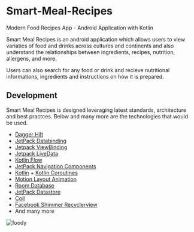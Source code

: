 
# Smart-Meal-Recipes
Modern Food Recipes App - Android Application with Kotlin


Smart Meal Recipes is an android application which allows users to view variaties of food and drinks across cultures and continents and also understand the relationships between ingredients, recipes, nutrition, allergens, and more. 

Users can also search for any food or drink and recieve nutritional informations, ingredients and  instructions on how it is prepared.



## Development

Smart Meal Recipes is designed leveraging latest standards, architecture and best practces. Below and many more are the technologies that would be used. 

- [Dagger Hilt](https://dagger.dev/hilt/)
- [JetPack Databinding](https://developer.android.com/topic/libraries/data-binding)
- [Jetpack ViewBinding](https://developer.android.com/topic/libraries/view-binding)
- [Jetpack LiveData](https://developer.android.com/topic/libraries/architecture/livedata)
- [Kotlin Flow](https://developer.android.com/kotlin/flow)
- [JetPack Navigation Components](https://developer.android.com/guide/navigation/navigation-getting-started)
- [Kotlin](https://kotlinlang.org/) + [Kotlin Coroutines](https://kotlinlang.org/docs/reference/coroutines-overview.html)
- [Motion Layout Animation](https://developer.android.com/training/constraint-layout/motionlayout)
- [Room Database](https://developer.android.com/training/data-storage/room)
- [JetPack Datastore](https://developer.android.com/topic/libraries/architecture/datastore?gclid=CjwKCAjwpMOIBhBAEiwAy5M6YBhoZ_bS91rjavucycp1HYDx6TnPTa-TNW8EJ9YhyCtp8Tr6EACmKBoCft8QAvD_BwE&gclsrc=aw.ds)
- [Coil](https://github.com/coil-kt/coil)
- [Facebook Shimmer Recyclerview](https://velmurugan-murugesan.medium.com/shimmer-effect-for-android-recyclerview-example-a9315b46cdc0)
- And many more

![foody](https://user-images.githubusercontent.com/75781391/128740047-a1a9682e-de73-485d-8270-280e495af769.png)

